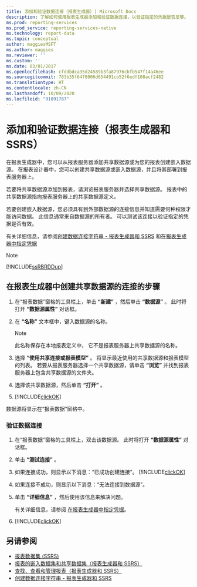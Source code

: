 ```yaml
---
title: 添加和验证数据连接（报表生成器）| Microsoft Docs
description: 了解如何使用报表生成器添加和验证数据连接，以验证指定的凭据是否足够。
ms.prod: reporting-services
ms.prod_service: reporting-services-native
ms.technology: report-data
ms.topic: conceptual
author: maggiesMSFT
ms.author: maggies
ms.reviewer: ''
ms.custom: ''
ms.date: 03/01/2017
ms.openlocfilehash: cfddbdca35d24589b3fa87976cbfb547f14a46ee
ms.sourcegitcommit: 783b35f6478006d654491cb52f6edf108acf2482
ms.translationtype: HT
ms.contentlocale: zh-CN
ms.lasthandoff: 10/09/2020
ms.locfileid: "91891787"
---
```

# <a name="add-and-verify-a-data-connection-report-builder-and-ssrs"></a>添加和验证数据连接（报表生成器和 SSRS）

在报表生成器中，您可以从报表服务器添加共享数据源或为您的报表创建嵌入数据源。 在报表设计器中，您可以创建共享数据源或嵌入数据源，并且将其部署到报表服务器上。

若要将共享数据源添加到报表，请浏览报表服务器并选择共享数据源。 报表中的共享数据源指向报表服务器上的共享数据源定义。

若要创建嵌入数据源，您必须具有到外部数据源的连接信息并知道需要何种权限才能访问数据。 此信息通常来自数据源的所有者。 可以测试该连接以验证指定的凭据是否有效。

有关详细信息，请参阅[创建数据连接字符串 - 报表生成器和 SSRS](data-connections-data-sources-and-connection-strings-report-builder-and-ssrs.md) 和[在报表生成器中指定凭据](./specify-credential-and-connection-information-for-report-data-sources.md?view=sql-server-2017)

> [!NOTE]  
> [!INCLUDE[ssRBRDDup](../../includes/ssrbrddup-md.md)]

## <a name="to-create-a-connection-to-a-shared-data-source-in-report-builder"></a>在报表生成器中创建共享数据源的连接的步骤

1. 在“报表数据”窗格的工具栏上，单击 **“新建”** ，然后单击 **“数据源”** 。 此时将打开 **“数据源属性”** 对话框。

2. 在 **“名称”** 文本框中，键入数据源的名称。

    > [!NOTE]  
    >  此名称保存在本地报表定义中， 它不是报表服务器上共享数据源的名称。 

3. 选择 **“使用共享连接或报表模型”** 。 将显示最近使用的共享数据源和报表模型的列表。 若要从报表服务器选择一个共享数据源，请单击 **“浏览”** 并找到报表服务器上包含共享数据源的文件夹。

4. 选择该共享数据源，然后单击 **“打开”** 。

5. [!INCLUDE[clickOK](../../includes/clickok-md.md)]  

数据源将显示在“报表数据”窗格中。

### <a name="to-verify-a-data-connection"></a>验证数据连接  

1. 在“报表数据”窗格的工具栏上，双击该数据源。 此时将打开 **“数据源属性”** 对话框。

2. 单击 **“测试连接”** 。

3. 如果连接成功，则显示以下消息：“已成功创建连接”。 [!INCLUDE[clickOK](../../includes/clickok-md.md)]  

4. 如果连接不成功，则显示以下消息：“无法连接到数据源”。  

5. 单击 **“详细信息”** ，然后使用该信息来解决问题。

    有关详细信息，请参阅 [在报表生成器中指定凭据](./specify-credential-and-connection-information-for-report-data-sources.md?view=sql-server-2017)。

6. [!INCLUDE[clickOK](../../includes/clickok-md.md)]  

## <a name="see-also"></a>另请参阅

- [报表数据集 (SSRS)](../../reporting-services/report-data/report-datasets-ssrs.md)   
- [报表的嵌入数据集和共享数据集（报表生成器和 SSRS）](../../reporting-services/report-data/report-embedded-datasets-and-shared-datasets-report-builder-and-ssrs.md)
- [查找、查看和管理报表（报表生成器和 SSRS）](../../reporting-services/report-builder/finding-viewing-and-managing-reports-report-builder-and-ssrs.md)
- [创建数据连接字符串 - 报表生成器和 SSRS](data-connections-data-sources-and-connection-strings-report-builder-and-ssrs.md)